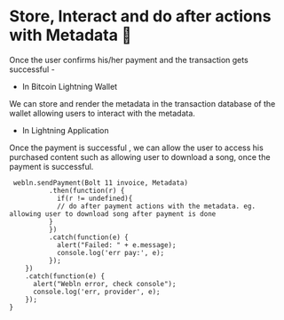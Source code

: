 # Store, Interact and do after actions with Metadata 💾



Once the user confirms his/her payment and the transaction gets successful -

* In Bitcoin Lightning Wallet

We can store and render the metadata in the transaction database of the wallet allowing users to interact with the metadata.

* In Lightning Application

Once the payment is successful , we can allow the user to access his purchased content such as allowing user to download a song, once the payment is successful.

```
 webln.sendPayment(Bolt 11 invoice, Metadata)
          .then(function(r) {
            if(r != undefined){  
            // do after payment actions with the metadata. eg. allowing user to download song after payment is done 
          }
          })
          .catch(function(e) {
            alert("Failed: " + e.message);
            console.log('err pay:', e);
          });
    })
    .catch(function(e) {
      alert("Webln error, check console");
      console.log('err, provider', e);
    });
}
```

